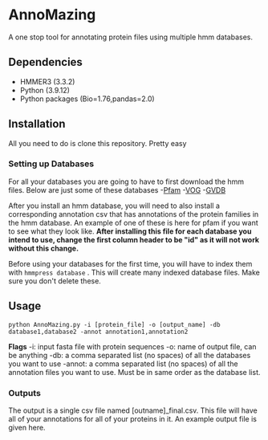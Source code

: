 # AnnoMazing
A one stop tool for annotating protein files using multiple hmm databases.

## Dependencies
- HMMER3 (3.3.2)
- Python (3.9.12)
- Python packages (Bio=1.76,pandas=2.0)

## Installation
All you need to do is clone this repository. Pretty easy

### Setting up Databases
For all your databases you are going to have to first download the hmm files. Below are just some of these databases
-[Pfam](https://www.ebi.ac.uk/interpro/download/Pfam/)
-[VOG](https://vogdb.org/download)
-[GVDB](https://faylward.github.io/GVDB/)

After you install an hmm database, you will need to also install a corresponding annotation csv that has annotations of the protein families in the hmm database. An example of one of these is here for pfam if you want to see what they look like. **After installing this file for each database you intend to use, change the first column header to be "id" as it will not work without this change.**

Before using your databases for the first time, you will have to index them with `hmmpress database` . This will create many indexed database files. Make sure you don't delete these.

## Usage

`python AnnoMazing.py -i [protein_file] -o [output_name] -db database1,database2 -annot annotation1,annotation2`

**Flags**
-i: input fasta file with protein sequences
-o: name of output file, can be anything
-db: a comma separated list (no spaces) of all the databases you want to use
-annot: a comma separated list (no spaces) of all the annotation files you want to use. Must be in same order as the database list.

### Outputs
The output is a single csv file named [outname]_final.csv. This file will have all of your annotations for all of your proteins in it. An example output file is given here. 
